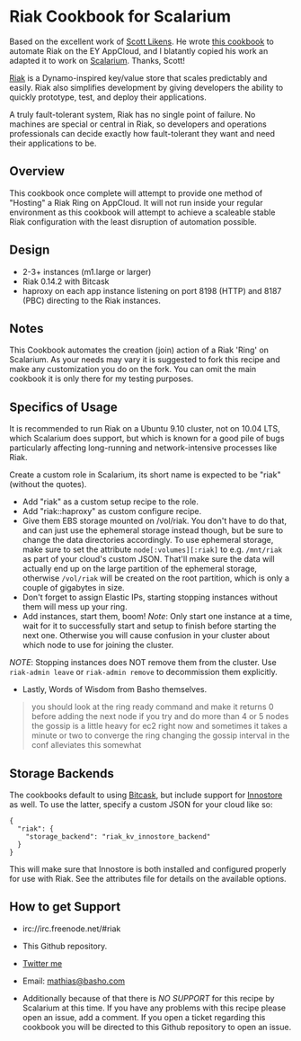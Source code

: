 Riak Cookbook for Scalarium
=========

Based on the excellent work of [Scott Likens](http://github.com/damm). He wrote [this
cookbook](http://github.com/damm/ey-riak) to automate Riak on the EY AppCloud, and I blatantly copied his work an
adapted it to work on [Scalarium](http://scalarium.com). Thanks, Scott!

[Riak][1] is a Dynamo-inspired key/value store that scales predictably and easily. Riak also simplifies development by giving developers the ability to quickly prototype, test, and deploy their applications.

A truly fault-tolerant system, Riak has no single point of failure. No machines are special or central in Riak, so developers and operations professionals can decide exactly how fault-tolerant they want and need their applications to be.

Overview
--------

This cookbook once complete will attempt to provide one method of "Hosting" a Riak Ring on AppCloud.  It will not run inside your regular environment as this cookbook will attempt to achieve a scaleable stable Riak configuration with the least disruption of automation possible.

Design
--------

* 2-3+ instances (m1.large or larger)
* Riak 0.14.2 with Bitcask
* haproxy on each app instance listening on port 8198 (HTTP) and 8187 (PBC) directing to the Riak instances.

Notes
--------

This Cookbook automates the creation (join) action of a Riak 'Ring' on Scalarium.  As your needs may vary it is suggested to fork this recipe and make any customization you do on the fork.  You can omit the main cookbook it is only there for my testing purposes.

Specifics of Usage
--------

It is recommended to run Riak on a Ubuntu 9.10 cluster, not on 10.04 LTS, which Scalarium does support, but which is
known for a good pile of bugs particularly affecting long-running and network-intensive processes like Riak.

Create a custom role in Scalarium, its short name is expected to be "riak" (without the quotes).

* Add "riak" as a custom setup recipe to the role.
* Add "riak::haproxy" as custom configure recipe.
* Give them EBS storage mounted on /vol/riak. You don't have to do that, and can just use the ephemeral storage instead though, but be sure to change the data directories accordingly. To use ephemeral storage, make sure to set the attribute `node[:volumes][:riak]` to e.g. `/mnt/riak` as part of your cloud's custom JSON. That'll make sure the data will actually end up on the large partition of the ephemeral storage, otherwise `/vol/riak` will be created on the root partition, which is only a couple of gigabytes in size.
* Don't forget to assign Elastic IPs, starting stopping instances without them will mess up your ring.
* Add instances, start them, boom!
  *Note*: Only start one instance at a time, wait for it to successfully start and setup to finish before starting the next one. Otherwise you will cause confusion in your cluster about which node to use for joining the cluster.

*NOTE*: Stopping instances does NOT remove them from the cluster. Use `riak-admin leave` or `riak-admin remove` to decommission them explicitly.

* Lastly, Words of Wisdom from Basho themselves.

> you should look at the ring ready command and make it returns 0 before adding the next node
> if you try and do more than 4 or 5 nodes the gossip is a little heavy for ec2 right now
> and sometimes it takes a minute or two to converge the ring
> changing the gossip interval in the conf alleviates this somewhat

Storage Backends
--------

The cookbooks default to using [Bitcask](https://github.com/basho/bitcask), but include support for
[Innostore](https://github.com/basho/innostore) as well.  To use the latter, specify a custom JSON for your cloud like
so:

    {
      "riak": {
        "storage_backend": "riak_kv_innostore_backend"
      }
    }

This will make sure that Innostore is both installed and configured properly for use with Riak. See the attributes file
for details on the available options.

How to get Support
--------

* irc://irc.freenode.net/#riak
* This Github repository.
* [Twitter me](http://twitter.com/roidrage)
* Email: <mathias@basho.com>

* Additionally because of that there is *NO SUPPORT* for this recipe by Scalarium at this time.  If you have any problems with this recipe please open an issue, add a comment.  If you open a ticket regarding this cookbook you will be directed to this Github repository to open an issue.

[1]: http://wiki.basho.com
